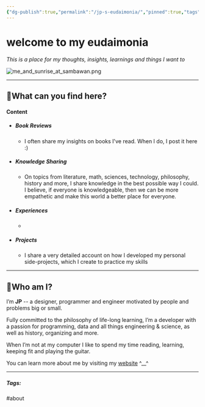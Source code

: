 ```yaml
---
{"dg-publish":true,"permalink":"/jp-s-eudaimonia/","pinned":true,"tags":["gardenEntry"],"noteIcon":"3"}
---
```


# welcome to my eudaimonia

*This is a place for my thoughts, insights, learnings and things I want to* 

![me_and_sunrise_at_sambawan.png](/img/user/Resources/me_and_sunrise_at_sambawan.png)

---
## 🤔What can you find here?

#### Content

 - ##### Book Reviews
	 - I often share my insights on books I've read. When I do, I post it here :)
 - ##### Knowledge Sharing
	 - On topics from literature, math, sciences, technology, philosophy, history and more, I share knowledge in the best possible way I could. I believe, if everyone is knowledgeable, then we can be more empathetic and make this world a better place for everyone.
 - ##### Experiences
	 - 
 - ##### Projects
	 - I share a very detailed account on how I developed my personal side-projects, which I create to practice my skills







---
## 🤵Who am I?

I’m **JP** -- a designer, programmer and engineer motivated by people and problems big or small.  
  
Fully committed to the philosophy of life-long learning, I’m a developer with a passion for programming, data and all things engineering & science, as well as history, organizing and more.  
  
When I’m not at my computer I like to spend my time reading, learning, keeping fit and playing the guitar.

You can learn more about me by visiting my [website](https://jp-panonce.github.io/])    ^\_\_^

---
##### Tags:

#about 